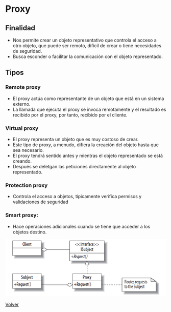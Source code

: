 # Proxy

## Finalidad

* Nos permite crear un objeto representativo que controla el acceso a otro objeto, que puede ser remoto, difícil de crear o tiene necesidades de
  seguridad.
* Busca esconder o facilitar la comunicación con el objeto representado.

## Tipos

### Remote proxy

* El proxy actúa como representante de un objeto que está en un sistema externo.
* La llamada que ejecuta el proxy se invoca remotamente y el resultado es recibido por el proxy, por tanto, recibido por el cliente.

### Virtual proxy

* El proxy representa un objeto que es muy costoso de crear.
* Este tipo de proxy, a menudo, difiera la creación del objeto hasta que sea necesario.
* El proxy tendrá sentido antes y mientras el objeto representado se está creando.
* Después se deletgan las peticiones directamente al objeto representado.

### Protection proxy

* Controla el acceso a objetos, típicamente verifica permisos y validaciones de seguridad

### Smart proxy:

* Hace operaciones adicionales cuando se tiene que acceder a los objetos destino.

![Proxy pattern](/src/patterns/assets/proxy.png)

[Volver](/README.md)
